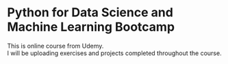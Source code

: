 # Python for Data Science and Machine Learning Bootcamp

<p>This is online course from Udemy.<br>
I will be uploading exercises and projects completed throughout the course.</p>
